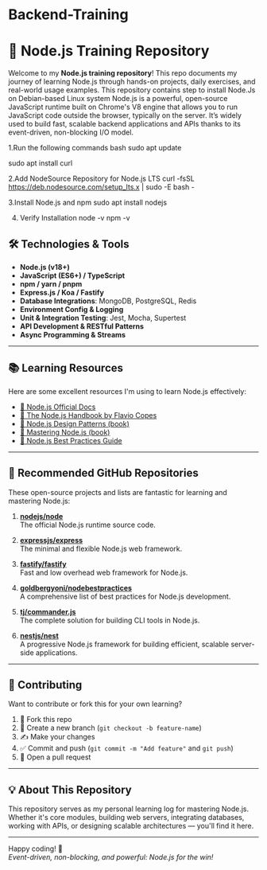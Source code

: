 # Backend-Training

# 📘 Node.js Training Repository

Welcome to my **Node.js training repository**! This repo documents my journey of learning Node.js through hands-on projects, daily exercises, and real-world usage examples. This repository contains step to install Node.Js on Debian-based Linux system Node.js is a powerful, open-source JavaScript runtime built on Chrome's V8 engine that allows you to run JavaScript code outside the browser, typically on the server. It’s widely used to build fast, scalable backend applications and APIs thanks to its event-driven, non-blocking I/O model.

1.Run the following commands
bash sudo apt update

sudo apt install curl

2.Add NodeSource Repository for Node.js LTS
curl -fsSL https://deb.nodesource.com/setup_lts.x | sudo -E bash -

3.Install Node.js and npm
sudo apt install nodejs

4. Verify Installation
node -v
npm -v


## 🛠️ Technologies & Tools

- **Node.js (v18+)**
- **JavaScript (ES6+) / TypeScript**
- **npm / yarn / pnpm**
- **Express.js / Koa / Fastify**
- **Database Integrations**: MongoDB, PostgreSQL, Redis
- **Environment Config & Logging**
- **Unit & Integration Testing**: Jest, Mocha, Supertest
- **API Development & RESTful Patterns**
- **Async Programming & Streams**

---

## 📚 Learning Resources

Here are some excellent resources I'm using to learn Node.js effectively:

- [🔗 Node.js Official Docs](https://nodejs.org/en/docs)
- [🔗 The Node.js Handbook by Flavio Copes](https://flaviocopes.com/nodejs/)
- [🔗 Node.js Design Patterns (book)](https://www.oreilly.com/library/view/nodejs-design-patterns/9781839214110/)
- [🔗 Mastering Node.js (book)](https://www.packtpub.com/product/mastering-node-js-second-edition/9781785888960)
- [🔗 Node.js Best Practices Guide](https://github.com/goldbergyoni/nodebestpractices)

---

## 🚀 Recommended GitHub Repositories

These open-source projects and lists are fantastic for learning and mastering Node.js:

1. **[nodejs/node](https://github.com/nodejs/node)**  
   The official Node.js runtime source code.

2. **[expressjs/express](https://github.com/expressjs/express)**  
   The minimal and flexible Node.js web framework.

3. **[fastify/fastify](https://github.com/fastify/fastify)**  
   Fast and low overhead web framework for Node.js.

4. **[goldbergyoni/nodebestpractices](https://github.com/goldbergyoni/nodebestpractices)**  
   A comprehensive list of best practices for Node.js development.

5. **[tj/commander.js](https://github.com/tj/commander.js)**  
   The complete solution for building CLI tools in Node.js.

6. **[nestjs/nest](https://github.com/nestjs/nest)**  
   A progressive Node.js framework for building efficient, scalable server-side applications.

---

## 🤝 Contributing

Want to contribute or fork this for your own learning?

1. 🍴 Fork this repo  
2. 🔀 Create a new branch (`git checkout -b feature-name`)  
3. ✍️ Make your changes  
4. ✅ Commit and push (`git commit -m "Add feature"` and `git push`)  
5. 🔁 Open a pull request  

---

## 💡 About This Repository

This repository serves as my personal learning log for mastering Node.js. Whether it's core modules, building web servers, integrating databases, working with APIs, or designing scalable architectures — you'll find it here.

---

Happy coding! 🎉  
*Event-driven, non-blocking, and powerful: Node.js for the win!*
